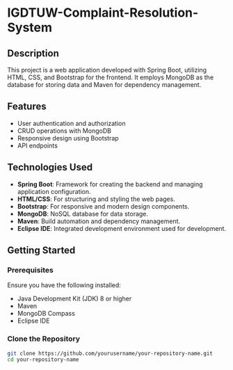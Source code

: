 # IGDTUW-Complaint-Resolution-System

## Description

This project is a web application developed with Spring Boot, utilizing HTML, CSS, and Bootstrap for the frontend. It employs MongoDB as the database for storing data and Maven for dependency management.

## Features

- User authentication and authorization
- CRUD operations with MongoDB
- Responsive design using Bootstrap
- API endpoints

## Technologies Used

- **Spring Boot**: Framework for creating the backend and managing application configuration.
- **HTML/CSS**: For structuring and styling the web pages.
- **Bootstrap**: For responsive and modern design components.
- **MongoDB**: NoSQL database for data storage.
- **Maven**: Build automation and dependency management.
- **Eclipse IDE**: Integrated development environment used for development.

## Getting Started

### Prerequisites

Ensure you have the following installed:

- Java Development Kit (JDK) 8 or higher
- Maven
- MongoDB Compass
- Eclipse IDE

### Clone the Repository

```bash
git clone https://github.com/yourusername/your-repository-name.git
cd your-repository-name
